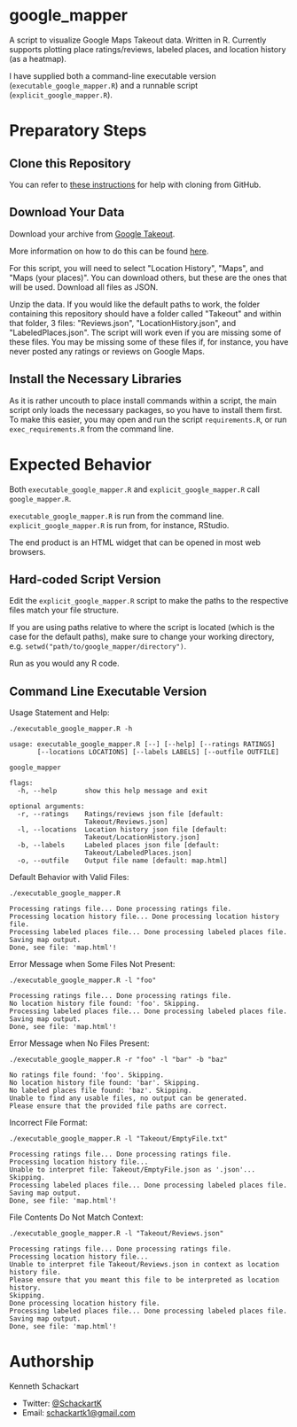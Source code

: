 # google_mapper
A script to visualize Google Maps Takeout data. Written in R. Currently supports plotting place ratings/reviews, labeled places, and location history (as a heatmap).

I have supplied both a command-line executable version (`executable_google_mapper.R`) and a runnable script (`explicit_google_mapper.R`).

# Preparatory Steps

## Clone this Repository

You can refer to [these instructions](https://help.github.com/en/github/creating-cloning-and-archiving-repositories/cloning-a-repository) for help with cloning from GitHub.

## Download Your Data
Download your archive from [Google Takeout](https://takeout.google.com/).

More information on how to do this can be found [here](https://support.google.com/accounts/answer/3024190?hl=en).

For this script, you will need to select "Location History", "Maps", and "Maps (your places)". You can download others, but these are the ones that will be used. Download all files as JSON.

Unzip the data. If you would like the default paths to work, the folder containing this repository should have a folder called "Takeout" and within that folder, 3 files: "Reviews.json", "LocationHistory.json", and "LabeledPlaces.json". The script will work even if you are missing some of these files. You may be missing some of these files if, for instance, you have never posted any ratings or reviews on Google Maps.

## Install the Necessary Libraries

As it is rather uncouth to place install commands within a script, the main script only loads the necessary packages, so you have to install them first. To make this easier, you may open and run the script `requirements.R`, or run `exec_requirements.R` from the command line.

# Expected Behavior

Both `executable_google_mapper.R` and `explicit_google_mapper.R` call `google_mapper.R`.

`executable_google_mapper.R` is run from the command line. `explicit_google_mapper.R` is run from, for instance, RStudio.

The end product is an HTML widget that can be opened in most web browsers.

## Hard-coded Script Version

Edit the `explicit_google_mapper.R` script to make the paths to the respective files match your file structure.

If you are using paths relative to where the script is located (which is the case for the default paths), make sure to change your working directory, e.g. `setwd("path/to/google_mapper/directory")`.

Run as you would any R code. 

## Command Line Executable Version

Usage Statement and Help:
```
./executable_google_mapper.R -h

usage: executable_google_mapper.R [--] [--help] [--ratings RATINGS]
       [--locations LOCATIONS] [--labels LABELS] [--outfile OUTFILE]

google_mapper

flags:
  -h, --help       show this help message and exit

optional arguments:
  -r, --ratings    Ratings/reviews json file [default:
                   Takeout/Reviews.json]
  -l, --locations  Location history json file [default:
                   Takeout/LocationHistory.json]
  -b, --labels     Labeled places json file [default:
                   Takeout/LabeledPlaces.json]
  -o, --outfile    Output file name [default: map.html]
```

Default Behavior with Valid Files:
```
./executable_google_mapper.R

Processing ratings file... Done processing ratings file.
Processing location history file... Done processing location history file.
Processing labeled places file... Done processing labeled places file.
Saving map output.
Done, see file: 'map.html'!
```

Error Message when Some Files Not Present:
```
./executable_google_mapper.R -l "foo"

Processing ratings file... Done processing ratings file.
No location history file found: 'foo'. Skipping.
Processing labeled places file... Done processing labeled places file.
Saving map output.
Done, see file: 'map.html'!
```

Error Message when No Files Present:
```
./executable_google_mapper.R -r "foo" -l "bar" -b "baz"

No ratings file found: 'foo'. Skipping.
No location history file found: 'bar'. Skipping.
No labeled places file found: 'baz'. Skipping.
Unable to find any usable files, no output can be generated.
Please ensure that the provided file paths are correct.
```

Incorrect File Format:
```
./executable_google_mapper.R -l "Takeout/EmptyFile.txt"

Processing ratings file... Done processing ratings file.
Processing location history file... 
Unable to interpret file: Takeout/EmptyFile.json as '.json'... Skipping.
Processing labeled places file... Done processing labeled places file.
Saving map output.
Done, see file: 'map.html'!
```

File Contents Do Not Match Context:
```
./executable_google_mapper.R -l "Takeout/Reviews.json"

Processing ratings file... Done processing ratings file.
Processing location history file... 
Unable to interpret file Takeout/Reviews.json in context as location history file.
Please ensure that you meant this file to be interpreted as location history.
Skipping.
Done processing location history file.
Processing labeled places file... Done processing labeled places file.
Saving map output.
Done, see file: 'map.html'!
```

# Authorship

Kenneth Schackart

* Twitter: [\@SchackartK](https://twitter.com/SchackartK)
* Email: schackartk1@gmail.com

